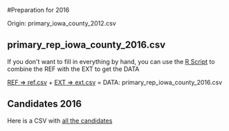 #Preparation for 2016

Origin: primary_iowa_county_2012.csv


## primary_rep_iowa_county_2016.csv

If you don't want to fill in everything by hand, you can use the [R Script](https://github.com/datamapio/geoid/blob/master/US/example/primary_iowa_2016/merge_ref_and_ext_2016.R) to combine the REF with the EXT to get the DATA

[REF => ref.csv](https://raw.githubusercontent.com/datamapio/geoid/master/US/county/by_state/iowa/iowa_county_2010-2016.csv) +
[EXT => ext.csv](https://raw.githubusercontent.com/datamapio/geoid/master/US/example/primary_rep_iowa_county_2016_ext.csv) = DATA: primary_rep_iowa_county_2016.csv 


## Candidates 2016

Here is a CSV with [all the candidates](https://github.com/datamapio/geoid/blob/master/US/example/primary_iowa_2016/candidates_2016.csv)


